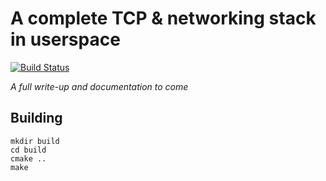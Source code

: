 # A complete TCP & networking stack in userspace
[![Build Status](https://drone.adam-ant.co.uk/api/badges/frebib/netd/status.svg)](https://drone.adam-ant.co.uk/frebib/netd)

_A full write-up and documentation to come_

## Building

```
mkdir build
cd build
cmake ..
make
```
